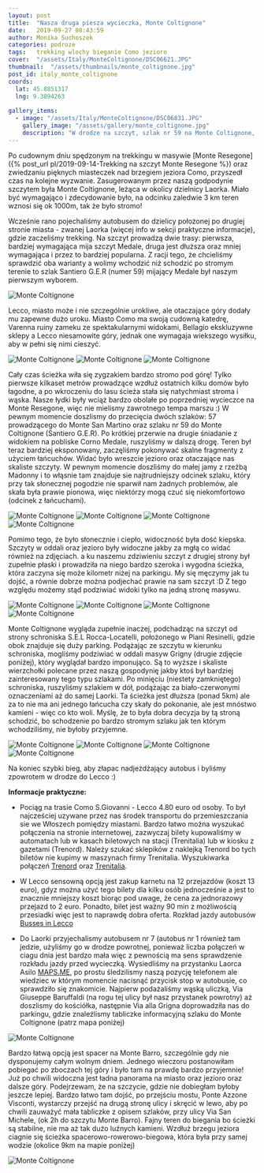 ```yaml
---
layout: post
title:  "Nasza druga piesza wycieczka, Monte Coltignone"
date:   2019-09-27 08:43:59
author: Monika Suchoszek
categories: podroze
tags:	trekking wlochy bieganie Como jezioro
cover:  "/assets/Italy/MonteColtignone/DSC06621.JPG"
thumbnail:  "/assets/thumbnails/monte_coltignone.jpg"
post_id: italy_monte_coltignone
coords:
  lat: 45.8851317
  lng: 9.3894263
  
gallery_items:
  - image: "/assets/Italy/MonteColtignone/DSC06831.JPG"
    gallery_image: "/assets/gallery/monte_coltignone.jpg"
    description: "W drodze na szczyt, szlak nr 59 na Monte Coltignone, Włochy."
---
```



Po cudownym dniu spędzonym na trekkingu w masywie [Monte Resegone]({% post_url pl/2019-09-14-Trekking na szczyt Monte Resegone %}) oraz zwiedzaniu pięknych miasteczek nad
brzegiem jeziora Como, przyszedł czas na kolejne wyzwanie. Zasugerowanym przez naszą godpodynie szczytem była Monte Coltignone, leżąca w okolicy dzielnicy
Laorka. Miało być wymagająco i zdecydowanie było, na odcinku zaledwie 3 km teren wznosi się ok 1000m, tak że było stromo! 

Wcześnie rano pojechaliśmy autobusem do dzielicy położonej po drugiej stronie miasta - zwanej Laorka (więcej info w sekcji praktyczne informacje), gdzie 
zaczeliśmy trekking. Na szczyt prowadzą dwie trasy: pierwsza, bardziej wymagająca mija szczyt Medale, druga jest dłuższa oraz mniej wymagająca i przez to bardziej
popularna. Z racji tego, że chcieliśmy sprawdzić oba warianty a wolimy wchodzić niż schodzić po stromym terenie to szlak Santiero G.E.R (numer 59) mijający Medale 
był naszym pierwszym wyborem.
 
<img src="/assets/Italy/MonteColtignone/DSC06621.JPG" alt="Monte Coltignone" />
<p class="caption">Lecco, miasto może i nie szczególnie urokliwe, ale otaczające góry dodały mu zapewne dużo uroku. Miasto Como ma swoją cudowną katedrę, Varenna
ruiny zameku ze spektakularnymi widokami, Bellagio ekskluzywne sklepy a Lecco niesamowite góry, jednak one wymagaja wiekszego wysiłku, aby w pełni się nimi cieszyć.</p>
<img src="/assets/Italy/MonteColtignone/DSC06623.JPG" alt="Monte Coltignone" />

<img src="/assets/Italy/MonteColtignone/IMG_105527361.JPG" alt="Monte Coltignone" />

<img src="/assets/Italy/MonteColtignone/DSC06831.JPG" alt="Monte Coltignone" />

Cały czas ścieżka wiła się zygzakiem bardzo stromo pod górę! Tylko pierwsze kilkaset metrów prowadzące wzdłuż ostatnich kilku domów było łagodne, a po wkroczeniu do lasu
ścieża stała się natychmiast stroma i wąska. Nasze łydki były wciąż bardzo obolałe po poprzedniej wycieczce na Monte Resegone, więc nie mielismy zawrotnego tempa marszu :)
W pewnym momencie doszlismy do przecięcia dwóch szlaków: 57 prowadzącego do Monte San Martino oraz szlaku nr 59 do Monte Coltignone (Santiero G.E.R). Po krótkiej
przerwie na drugie śniadanie z widokiem na pobliske Corno Medale, ruszyliśmy w dalszą drogę. Teren był teraz bardziej eksponowany, zaczęliśmy pokonywać skalne fragmenty
z użyciem łańcuchów. Widać było wreszcie jezioro oraz otaczające nas skaliste szczyty. W pewnym momencie doszliśmy do małej jamy z rzeźbą Madonny i to włąsnie tam
znajduje sie najtrudniejszy odcinek szlaku, który przy tak słonecznej pogodzie nie sparwił nam żadnych problemów, ale skała była prawie pionowa, więc
niektórzy mogą czuć się niekomfortowo (odcinek z łańcuchami).

<img src="/assets/Italy/MonteColtignone/DSC06833.JPG" alt="Monte Coltignone" />

<img src="/assets/Italy/MonteColtignone/DSC06836.JPG" alt="Monte Coltignone" />

<img src="/assets/Italy/MonteColtignone/DSC06838.JPG" alt="Monte Coltignone" />

<img src="/assets/Italy/MonteColtignone/DSC06841.JPG" alt="Monte Coltignone" />

Pomimo tego, że było słonecznie i ciepło, widoczność była dość kiepska. Szczyty w oddali oraz jezioro były widoczne jakby za mgłą co widać również na zdjęciach. a
ku naszemu zdziwieniu szczyt z drugiej strony był zupełnie płaski i prowadziła na niego bardzo szeroka i wygodna ścieżka, która zaczyna się może kilometr niżej na parkingu.
My się męczymy jak tu dojść, a równie dobrze można podjechać prawie na sam szczyt :D Z tego względu możemy stąd podziwiać widoki tylko na jedną stronę masywu.


<img src="/assets/Italy/MonteColtignone/DSC06845.JPG" alt="Monte Coltignone" />

<img src="/assets/Italy/MonteColtignone/DSC06850.JPG" alt="Monte Coltignone" />

<img src="/assets/Italy/MonteColtignone/DSC06847.JPG" alt="Monte Coltignone" />

<img src="/assets/Italy/MonteColtignone/DSC06851.JPG" alt="Monte Coltignone" />

Monte Coltignone wygląda zupełnie inaczej, podchadząc na szczyt od strony schroniska S.E.L Rocca-Locatelli, położonego w Piani Resinelli, gdzie obok znajduje się duży parking.
Podążając ze szczytu w kierunku schroniska, mogliśmy podziwiać w oddali masyw Grigny (drugie zdjęcie poniżej), który wyglądał bardzo imponująco. Są to wyższe i skaliste wierzchołki 
polecane przez naszą gospodynię jakby ktoś był bardziej zainteresowany tego typu szlakami. Po minięciu (niestety zamkniętego) schroniska, ruszyliśmy szlakiem w dół, podążając za 
biało-czerwonymi oznaczeniami aż do samej Laorki. Ta ścieżka jest dłuższa (ponad 5km) ale za to nie ma ani jednego łańcucha czy skały do pokonanie, ale jest mnóstwo 
kamieni - więc co kto woli. Myślę, że to była dobra decyzja by tą stroną schodzić, bo schodzenie po bardzo stromym szlaku jak ten którym wchodziliśmy, nie byłoby przyjemne.

<img src="/assets/Italy/MonteColtignone/DSC06855.JPG" alt="Monte Coltignone" />
<img src="/assets/Italy/MonteColtignone/DSC06854.JPG" alt="Monte Coltignone" />
<img src="/assets/Italy/MonteColtignone/DSC06862.JPG" alt="Monte Coltignone" />
<img src="/assets/Italy/MonteColtignone/DSC06861.JPG" alt="Monte Coltignone" />

Na koniec szybki bieg, aby złapac nadjeżdżający autobus i byliśmy zpowrotem w drodze do Lecco :) 


__Informacje praktyczne:__

  * Pociąg na trasie Como S.Giovanni - Lecco 4.80 euro od osoby. To był najcześciej uzywane przez nas środek transportu do przemieszczania sie we Włoszech pomiędzy miastami.
   Bardzo łatwo można wyszukać połączenia na stronie internetowej, zazwyczaj bilety kupowaliśmy w automatach lub w kasach biletowych na stacji (Trenitalia) lub w kiosku z
   gazetami (Trenord). Należy szukać sklepików z naklejką Trenord bo tych biletów nie kupimy w maszynach firmy Trenitalia. Wyszukiwarka połączeń
    [Trenord](http://m.trenord.it/site-lite/index.html) oraz [Trenitalia](https://www.trenitalia.com/en.html).
     
  * W Lecco sensowną opcją jest zakup karnetu na 12 przejazdów (koszt 13 euro), gdyz można użyć tego bilety dla kilku osób jednocześnie a jest to znacznie mniejszy koszt
  biorąc pod uwage, że cena za jednorazowy przejazd to 2 euro. Ponadto, bilet jest ważny 90 min z możliwością przesiadki więc jest to naprawdę dobra oferta.
  Rozkład jazdy autobusów [Busses in Lecco](http://www.lineelecco.it/tpl/orari-invernali/)

  * Do Laorki przyjechalismy autobusem nr 7 (autobus nr 1 również tam jedzie, użyliśmy go w drodze powrotnej, ponieważ liczba połączeń w ciagu dnia jest
   bardzo mała więc z pewnością ma sens sprawdzenie rozkładu jazdy przed wycieczką. Wysiedliśmy na przystanku Laorca Asilo [MAPS.ME](https://maps.me/), po prostu
   śledzilismy naszą pozycję telefonem ale wiedziec w którym momencie nacisnąć przycisk stop w autobusie, co sprawdziło się znakomicie. Najpierw podażaliśmy wąską uliczką,
   Via Giuseppe Baruffaldi (na rogu tej ulicy był nasz przystanek powrotny) aż doszlismy do kościółka, następnie Via alla Grigna doprowadziła nas do parkingu, gdzie
   znaleźlismy tabliczke informacyjną szlaku do Monte Coltignone (patrz mapa poniżej) 

<img src="/assets/Italy/MonteColtignone/Screenshot 21-46-31.JPG" alt="Monte Coltignone" />

Bardzo łatwą opcją jest spacer na Monte Barro, szczególnie gdy nie dysponujemy całym wolnym dniem. Jednego wieczoru postanowiłam pobiegać po zboczach tej góry i było tam na prawdę
bardzo przyjemnie! Już po chwili widoczna jest ładna panorama na miasto oraz jezioro oraz dalsze góry. Podejrzewam, że na szczycie, gdzie nie dobiegłam byłoby jeszcze lepiej.
Bardzo łatwo tam dojść, po przejściu mostu, Ponte Azzone Visconti, wystarczy przejść na drugą stronę ulicy i skręcić w lewo, aby po chwili zauważyć mała tabliczke z opisem szlaków,
przy ulicy Via San Michele, (ok 2h do szczytu Monte Barro). Fajny teren do biegania bo ścieżki są stabilne, nie ma aż tak dużo luźnych kamieni. Wzdłuż brzegu jeziora ciagnie się
ścieżka spacerowo-rowerowo-biegowa, która była przy samej wodzie (okolice 9km na mapie poniżej)

<img src="/assets/Italy/MonteColtignone/Screenshot 19-13-51.1.JPG" alt="Monte Coltignone" />



